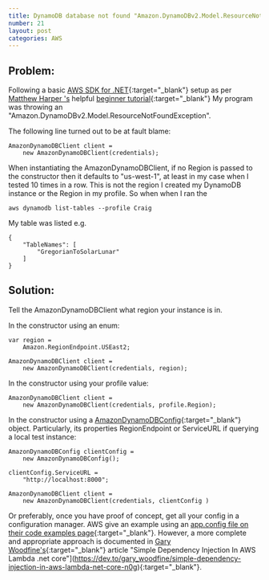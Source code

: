 ```yaml
---
title: DynamoDB database not found "Amazon.DynamoDBv2.Model.ResourceNotFoundException"
number: 21
layout: post
categories: AWS
---
```


## Problem:
Following a basic [AWS SDK for .NET](https://aws.amazon.com/sdk-for-net/){:target="_blank"} setup as per [Matthew Harper
's](https://medium.com/@mharper418) helpful [beginner tutorial](https://medium.com/trimble-maps-engineering-blog/getting-started-with-dynamodb-and-net-core-how-to-build-a-leaderboard-4335f2bd56a8){:target="_blank"} My program was throwing an "Amazon.DynamoDBv2.Model.ResourceNotFoundException".

The following line turned out to be at fault blame:

    AmazonDynamoDBClient client = 
        new AmazonDynamoDBClient(credentials);

When instantiating the AmazonDynamoDBClient, if no Region is passed to the constructor then it defaults to "us-west-1", at least in my case when I tested 10 times in a row. This is not the region I created my DynamoDB instance or the Region in my profile.  So when when I ran the 

    aws dynamodb list-tables --profile Craig

My table was listed e.g.

    {
        "TableNames": [
            "GregorianToSolarLunar"
        ]
    }

## Solution:
Tell the AmazonDynamoDBClient what region your instance is in.

In the constructor using an enum:

    var region = 
        Amazon.RegionEndpoint.USEast2;
        
    AmazonDynamoDBClient client = 
        new AmazonDynamoDBClient(credentials, region);

In the constructor using your profile value:

    AmazonDynamoDBClient client = 
        new AmazonDynamoDBClient(credentials, profile.Region);

In the constructor using a [AmazonDynamoDBConfig](https://docs.aws.amazon.com/sdkfornet1/latest/apidocs/html/T_Amazon_DynamoDB_AmazonDynamoDBConfig.htm){:target="_blank"} object.  Particularly, its properties RegionEndpoint or ServiceURL if querying a local test instance:

    AmazonDynamoDBConfig clientConfig = 
        new AmazonDynamoDBConfig();

    clientConfig.ServiceURL = 
        "http://localhost:8000";

    AmazonDynamoDBClient client = 
        new AmazonDynamoDBClient(credentials, clientConfig )

Or preferably, once you have proof of concept, get all your config in a configuration manager. AWS give an example using an [app.config file on their code examples page](https://docs.aws.amazon.com/amazondynamodb/latest/developerguide/CodeSamples.DotNet.html){:target="_blank"}. However, a more complete and appropriate approach is documented in [Gary Woodfine's](https://dev.to/gary_woodfine){:target="_blank"}  article "Simple Dependency Injection In AWS Lambda .net core"](https://dev.to/gary_woodfine/simple-dependency-injection-in-aws-lambda-net-core-n0g){:target="_blank"}.